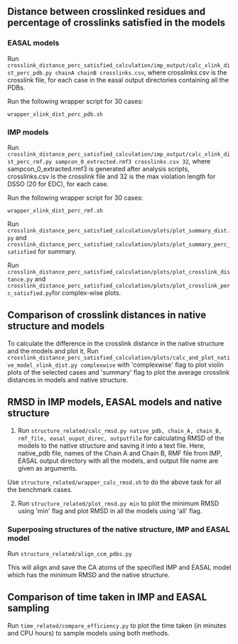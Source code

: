 ## Distance between crosslinked residues and percentage of crosslinks satisfied in the models

### EASAL models
Run `crosslink_distance_perc_satisfied_calculation/imp_output/calc_xlink_dist_perc_pdb.py chainA chainB crosslinks.csv`, where crosslinks.csv is the crosslink file, for each case in the easal output directories containing all the PDBs.

Run the following wrapper script for 30 cases:
```
wrapper_xlink_dist_perc_pdb.sh  
```
### IMP models
Run `crosslink_distance_perc_satisfied_calculation/imp_output/calc_xlink_dist_perc_rmf.py sampcon_0_extracted.rmf3 crosslinks.csv 32`, where sampcon_0_extracted.rmf3 is generated after analysis scripts, crosslinks.csv is the crosslink file and 32 is the max violation length for DSSO (20 for EDC), for each case.

Run the following wrapper script for 30 cases:
```
wrapper_xlink_dist_perc_rmf.sh  
```
Run `crosslink_distance_perc_satisfied_calculation/plots/plot_summary_dist.py` and `crosslink_distance_perc_satisfied_calculation/plots/plot_summary_perc_satisfied` for summary.

Run `crosslink_distance_perc_satisfied_calculation/plots/plot_crosslink_distance.py` and `crosslink_distance_perc_satisfied_calculation/plots/plot_crosslink_perc_satisfied.py`for complex-wise plots. 

## Comparison of crosslink distances in native structure and models
To calculate the difference in the crosslink distance in the native structure and the models and plot it,
Run `crosslink_distance_perc_satisfied_calculation/plots/calc_and_plot_native_model_xlink_dist.py complexwise` with 'complexwise' flag to plot violin plots of the selected cases and 'summary' flag to plot the average crosslink distances in models and native structure.

## RMSD in IMP models, EASAL models and native structure
1. Run `structure_related/calc_rmsd.py native_pdb, chain_A, chain_B, rmf_file, easal_ouput_direc, outputfile` for calculating RMSD of the models to the native structure and saving it into a text file. Here, native_pdb file, names of the Chain A and Chain B, RMF file from IMP, EASAL output directory with all the models, and output file name are given as arguments.

Use `structure_related/wrapper_calc_rmsd.sh` to do the above task for all the benchmark cases.

2. Run `structure_related/plot_rmsd.py min` to plot the minimum RMSD using 'min' flag and plot RMSD in all the models using 'all' flag. 

### Superposing structures of the native structure, IMP and EASAL model

Run `structure_related/align_ccm_pdbs.py`

This will align and save the CA atoms of the specified IMP and EASAL model which has the minimum RMSD and the native structure.

## Comparison of time taken in IMP and EASAL sampling
Run `time_related/compare_efficiency.py` to plot the time taken (in minutes and CPU hours) to sample models using both methods.

